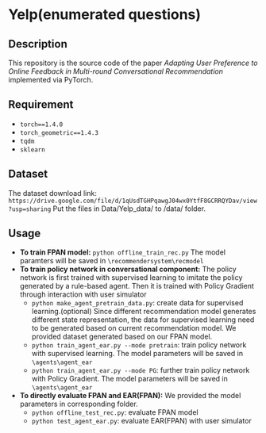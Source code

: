 # Yelp(enumerated questions)

## Description

This repository is the source code of the paper *Adapting User Preference to Online Feedback in Multi-round Conversational Recommendation* implemented via PyTorch.

## Requirement
- `torch==1.4.0`   
- `torch_geometric==1.4.3`
- `tqdm`
- `sklearn`

## Dataset
The dataset download link: `https://drive.google.com/file/d/1qUsdTGHPqawgJ04wx0YtfF8GCRRQYDav/view?usp=sharing`
Put the files in Data/Yelp_data/ to /data/ folder.

## Usage
* **To train FPAN model:**
  ``python offline_train_rec.py``
  The model paramters will be saved in `\recommendersystem\recmodel`
* **To train policy network in conversational component:**
  The  policy network is first trained with supervised learning to imitate the policy generated by a rule-based agent. Then it is trained with Policy Gradient through interaction with user simulator
  - `python make_agent_pretrain_data.py`: create data for supervised learning.(optional) 
    Since different recommendation model generates different state representation, the data for supervised learning need to be generated based on current recommendation model. 
	We provided dataset generated based on our FPAN model.
  - `python train_agent_ear.py --mode pretrain`: train policy network with supervised learning.
    The model parameters will be saved in `\agents\agent_ear`
  - `python train_agent_ear.py --mode PG`: further train policy network with Policy Gradient.
    The model parameters will be saved in `\agents\agent_ear`
* **To directly evaluate FPAN and EAR(FPAN):**
  We provided the model parameters in corresponding folder.
  - `python offline_test_rec.py`: evaluate FPAN model
  - `python test_agent_ear.py`: evaluate EAR(FPAN) with user simulator

